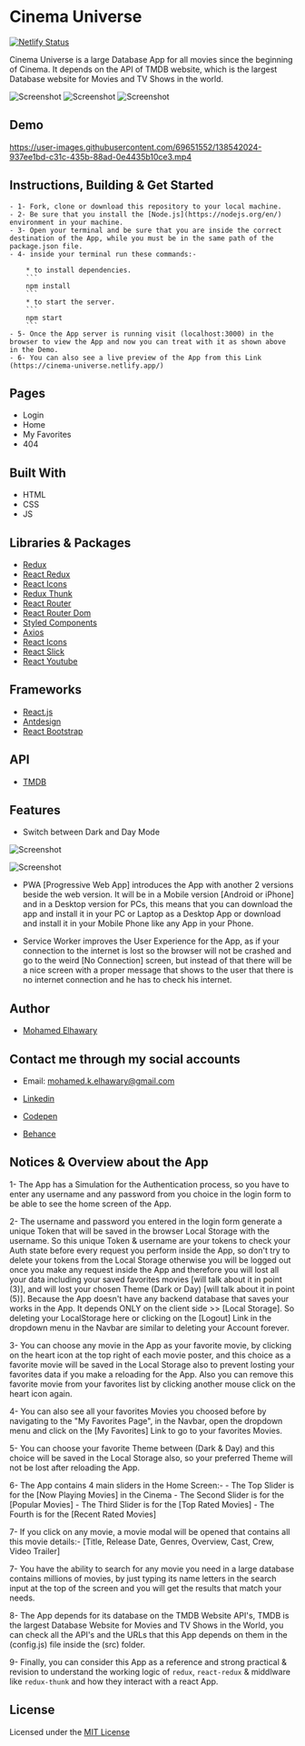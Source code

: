 # Cinema Universe

[![Netlify Status](https://api.netlify.com/api/v1/badges/78a3cf4b-6b1d-44d7-a54a-7a52b9ee1cbb/deploy-status)](https://app.netlify.com/sites/cinema-universe/deploys)

Cinema Universe is a large Database App for all movies since the beginning of Cinema. It depends on the API of TMDB website, which is the largest Database website for Movies and TV Shows in the world.

![Screenshot](preview_0.png) 
![Screenshot](preview_1.png) 
![Screenshot](preview_3.png) 

## Demo

https://user-images.githubusercontent.com/69651552/138542024-937ee1bd-c31c-435b-88ad-0e4435b10ce3.mp4

## Instructions, Building & Get Started 

    - 1- Fork, clone or download this repository to your local machine.
    - 2- Be sure that you install the [Node.js](https://nodejs.org/en/) environment in your machine.
    - 3- Open your terminal and be sure that you are inside the correct destination of the App, while you must be in the same path of the package.json file.
    - 4- inside your terminal run these commands:-
    
        * to install dependencies.
        ```
        npm install
        ```
        * to start the server.
        ```
        npm start
        ```
    - 5- Once the App server is running visit (localhost:3000) in the browser to view the App and now you can treat with it as shown above in the Demo.
    - 6- You can also see a live preview of the App from this Link (https://cinema-universe.netlify.app/)

## Pages

* Login
* Home
* My Favorites
* 404 

## Built With

* HTML
* CSS
* JS

## Libraries & Packages

* [Redux](https://redux.js.org/)
* [React Redux](https://react-redux.js.org/)
* [React Icons](https://react-icons.github.io/react-icons/)
* [Redux Thunk](https://www.npmjs.com/package/redux-thunk)
* [React Router](https://www.npmjs.com/package/react-router)
* [React Router Dom](https://www.npmjs.com/package/react-router-dom)
* [Styled Components](https://styled-components.com/)
* [Axios](https://www.npmjs.com/package/axios)
* [React Icons](https://react-icons.github.io/react-icons/)
* [React Slick](https://www.npmjs.com/package/react-slick)
* [React Youtube](https://www.npmjs.com/package/react-youtube)

## Frameworks 

* [React.js](https://reactjs.org/)  
* [Antdesign](https://ant.design/)
* [React Bootstrap](https://react-bootstrap.github.io/)

## API

* [TMDB](https://www.themoviedb.org/)

## Features 

* Switch between Dark and Day Mode

![Screenshot](preview_1.png) 

![Screenshot](preview_2.png) 

* PWA [Progressive Web App] introduces the App with another 2 versions beside the web version. It will be in a Mobile version [Android or iPhone] and in a Desktop version for PCs, this means that you can download the app and install it in your PC or Laptop as a Desktop App or download and install it in your Mobile Phone like any App in your Phone.

* Service Worker improves the User Experience for the App, as if your connection to the internet is lost so the browser will not be crashed and go to the weird [No Connection] screen, but instead of that there will be a nice screen with a proper message that shows to the user that there is no internet connection and he has to check his internet.

## Author

* [Mohamed Elhawary](https://www.linkedin.com/in/mohamed-elhawary14/) 

## Contact me through my social accounts

* Email: mohamed.k.elhawary@gmail.com  

* [Linkedin](https://www.linkedin.com/in/mohamed-elhawary14/)

* [Codepen](https://codepen.io/Mohamed-ElHawary)

* [Behance](https://www.behance.net/mohamed-elhawary14)

## Notices & Overview about the App

1- The App has a Simulation for the Authentication process, so you have to enter any username and any password from you choice in the login form to be able to see the home screen of the App.

2- The username and password you entered in the login form generate a unique Token that will be saved in the browser Local Storage with the username. So this unique Token & username are your tokens to check your Auth state before every request you perform inside the App, so don't try to delete your tokens from the Local Storage otherwise you will be logged out once you make any request inside the App and therefore you will lost all your data including your saved favorites movies [will talk about it in point (3)], and will lost your chosen Theme (Dark or Day) [will talk about it in point (5)]. Because the App doesn't have any backend database that saves your works in the App. It depends ONLY on the client side >> [Local Storage]. So deleting your LocalStorage here or clicking on the [Logout] Link in the dropdown menu in the Navbar are similar to deleting your Account forever.

3- You can choose any movie in the App as your favorite movie, by clicking on the heart icon at the top right of each movie poster, and this choice as a favorite movie will be saved in the Local Storage also to prevent losting your favorites data if you make a reloading for the App. Also you can remove this favorite movie from your favorites list by clicking another mouse click on the heart icon again.

4- You can also see all your favorites Movies you choosed before by navigating to the "My Favorites Page", in the Navbar, open the dropdown menu and click on the [My Favorites] Link to go to your favorites Movies.  

5- You can choose your favorite Theme between (Dark & Day) and this choice will be saved in the Local Storage also, so your preferred Theme will not be lost after reloading the App.

6- The App contains 4 main sliders in the Home Screen:-
    - The Top Slider is for the [Now Playing Movies] in the Cinema
    - The Second Slider is for the [Popular Movies]
    - The Third Slider is for the [Top Rated Movies]
    - The Fourth is for the [Recent Rated Movies]

7- If you click on any movie, a movie modal will be opened that contains all this movie details:- [Title, Release Date, Genres, Overview, Cast, Crew, Video Trailer]

7- You have the ability to search for any movie you need in a large database contains millions of movies, by just typing its name letters in the search input at the top of the screen and you will get the results that match your needs.

8- The App depends for its database on the TMDB Website API's, TMDB is the largest Database Website for Movies and TV Shows in the World, you can check all the API's and the URLs that this App depends on them in the (config.js) file inside the (src) folder.

9- Finally, you can consider this App as a reference and strong practical & revision to understand the working logic of `redux`, `react-redux` & middlware like `redux-thunk` and how they interact with a react App.

## License

Licensed under the [MIT License](LICENSE)
